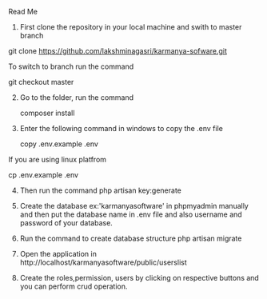 Read Me
1. First clone the repository in your local machine and swith to master branch

  git clone https://github.com/lakshminagasri/karmanya-sofware.git

  To switch to branch run the command
  
  git checkout master

2. Go to the folder, run the command

   composer install

3. Enter the following command in windows to copy the .env file
 
   copy .env.example .env

  If you are using linux platfrom
  
  cp .env.example .env

4. Then run the command
   php artisan key:generate

5. Create the database ex:'karmanyasoftware' in phpmyadmin manually and then put the database name in .env file and also username and password of your database.

6. Run the command to create database structure
   php artisan migrate 

7. Open the application in http://localhost/karmanyasoftware/public/userslist

8. Create the roles,permission, users by clicking on respective buttons and you can perform crud operation.




